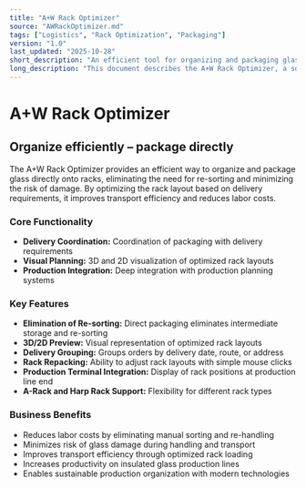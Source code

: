 ```yaml
---
title: "A+W Rack Optimizer"
source: "AWRackOptimizer.md"
tags: ["Logistics", "Rack Optimization", "Packaging"]
version: "1.0"
last_updated: "2025-10-28"
short_description: "An efficient tool for organizing and packaging glass on racks."
long_description: "This document describes the A+W Rack Optimizer, a solution for efficient packaging and organization of glass lites on racks. It helps to eliminate re-sorting and reduces the risk of damage by optimizing the rack layout for delivery."
---
```


# A+W Rack Optimizer

## Organize efficiently – package directly

The A+W Rack Optimizer provides an efficient way to organize and package glass directly onto racks, eliminating the need for re-sorting and minimizing the risk of damage. By optimizing the rack layout based on delivery requirements, it improves transport efficiency and reduces labor costs.


### Core Functionality
- **Delivery Coordination:** Coordination of packaging with delivery requirements
- **Visual Planning:** 3D and 2D visualization of optimized rack layouts
- **Production Integration:** Deep integration with production planning systems

### Key Features
- **Elimination of Re-sorting:** Direct packaging eliminates intermediate storage and re-sorting
- **3D/2D Preview:** Visual representation of optimized rack layouts
- **Delivery Grouping:** Groups orders by delivery date, route, or address
- **Rack Repacking:** Ability to adjust rack layouts with simple mouse clicks
- **Production Terminal Integration:** Display of rack positions at production line end
- **A-Rack and Harp Rack Support:** Flexibility for different rack types

### Business Benefits
- Reduces labor costs by eliminating manual sorting and re-handling
- Minimizes risk of glass damage during handling and transport
- Improves transport efficiency through optimized rack loading
- Increases productivity on insulated glass production lines
- Enables sustainable production organization with modern technologies
